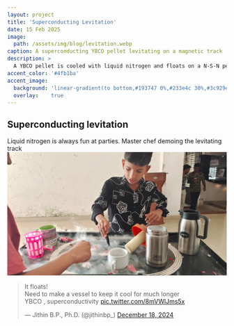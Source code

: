 ```yaml
---
layout: project
title: 'Superconducting Levitation'
date: 15 Feb 2025
image: 
  path: /assets/img/blog/levitation.webp
caption: A superconducting YBCO pellet levitating on a magnetic track
description: >
  A YBCO pellet is cooled with liquid nitrogen and floats on a N-S-N permanent magnet track. 
accent_color: '#4fb1ba'
accent_image:
  background: 'linear-gradient(to bottom,#193747 0%,#233e4c 30%,#3c929e 50%,#d5d5d4 70%,#cdccc8 100%)'
  overlay:    true
---
```


## Superconducting levitation

Liquid nitrogen is always fun at parties. Master chef demoing the levitating track
![](/assets/img/blog/ln2.jpeg)


<blockquote class="twitter-tweet"><p lang="en" dir="ltr">It floats!<br>Need to make a vessel to keep it cool for much longer<br>YBCO , superconductivity <a href="https://t.co/8mVWlJms5x">pic.twitter.com/8mVWlJms5x</a></p>&mdash; Jithin B.P., Ph.D. (@jithinbp_) <a href="https://twitter.com/jithinbp_/status/1869328933663260900?ref_src=twsrc%5Etfw">December 18, 2024</a></blockquote> <script async src="https://platform.twitter.com/widgets.js" charset="utf-8"></script> 